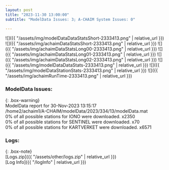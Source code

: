 ```yaml
---
layout: post
title: "2023-11-30 13:00:00"
subtitle: "ModelData Issues: 3; A-CHAIM System Issues: 0"

---
```


![]({{ "/assets/img/modelDataDataStatsShort-2333413.png" | relative_url }})
![]({{ "/assets/img/achaimDataStatsShort-2333413.png" | relative_url }})
![]({{ "/assets/img/achaimDataStatsLong00-2333413.png" | relative_url }})
![]({{ "/assets/img/achaimDataStatsLong01-2333413.png" | relative_url }})
![]({{ "/assets/img/achaimDataStatsLong02-2333413.png" | relative_url }})
![]({{ "/assets/img/modelDataDataStats-2333413.png" | relative_url }})
![]({{ "/assets/img/modelDataStationStats-2333413.png" | relative_url }})
![]({{ "/assets/img/achaimRunTime-2333413.png" | relative_url }})


### ModelData Issues:  
  
{: .box-warning}  
 ModelData report for 30-Nov-2023 13:15:17   
 /home2/achaim1/A-CHAIM/modelData/2023/334/13/modelData.mat   
 0% of all possible stations for IONO were downloaded. x2350   
 0% of all possible stations for SENTINEL were downloaded. x70   
 0% of all possible stations for KARTVERKET were downloaded. x6571   
  


### Logs:  
  
{: .box-note}  
[Logs.zip]({{ "/assets/other/logs.zip" | relative_url }})  
[Log Info]({{ "/logInfo" | relative_url }})  
